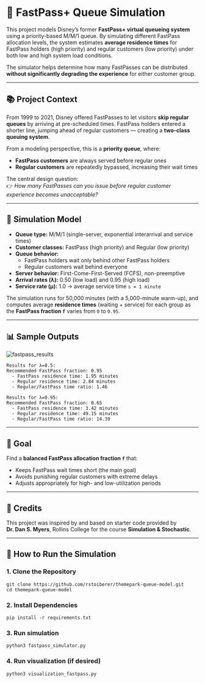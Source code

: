 # 🎢 FastPass+ Queue Simulation  

This project models Disney’s former **FastPass+ virtual queueing system** using a priority-based M/M/1 queue. By simulating different FastPass allocation levels, the system estimates **average residence times** for FastPass holders (high priority) and regular customers (low priority) under both low and high system load conditions.

The simulator helps determine how many FastPasses can be distributed **without significantly degrading the experience** for either customer group.

---

## 📚 Project Context

From 1999 to 2021, Disney offered FastPasses to let visitors **skip regular queues** by arriving at pre-scheduled times. FastPass holders entered a shorter line, jumping ahead of regular customers — creating a **two-class queuing system**.

From a modeling perspective, this is a **priority queue**, where:
- **FastPass customers** are always served before regular ones
- **Regular customers** are repeatedly bypassed, increasing their wait times

The central design question:  
👉 *How many FastPasses can you issue before regular customer experience becomes unacceptable?*

---

## 🧪 Simulation Model

- **Queue type:** M/M/1 (single-server, exponential interarrival and service times)
- **Customer classes:** FastPass (high priority) and Regular (low priority)
- **Queue behavior:**
  - FastPass holders wait only behind other FastPass holders
  - Regular customers wait behind everyone
- **Server behavior:** First-Come-First-Served (FCFS), non-preemptive
- **Arrival rates (λ):** 0.50 (low load) and 0.95 (high load)
- **Service rate (μ):** 1.0 → average service time `s = 1 minute`

The simulation runs for 50,000 minutes (with a 5,000-minute warm-up), and computes average **residence times** (waiting + service) for each group as the **FastPass fraction `f`** varies from `0` to `0.95`.

---

## 📊 Sample Outputs 

![fastpass_results](https://github.com/user-attachments/assets/0a9f92eb-e135-401d-bab9-05ec94618c02)

```
Results for λ=0.5:
Recommended FastPass fraction: 0.95
  - FastPass residence time: 1.95 minutes
  - Regular residence time: 2.84 minutes
  - Regular/FastPass time ratio: 1.46

Results for λ=0.95:
Recommended FastPass fraction: 0.65
  - FastPass residence time: 3.42 minutes
  - Regular residence time: 49.15 minutes
  - Regular/FastPass time ratio: 14.39
```

---

## 🎯 Goal

Find a **balanced FastPass allocation fraction `f`** that:
- Keeps FastPass wait times short (the main goal)
- Avoids punishing regular customers with extreme delays
- Adjusts appropriately for high- and low-utilization periods

---

## 🙏 Credits

This project was inspired by and based on starter code provided by  
**Dr. Dan S. Myers**, Rollins College for the course **Simulation & Stochastic**.

---

## 🚀 How to Run the Simulation

### 1. Clone the Repository
```
git clone https://github.com/rstoiberer/themepark-queue-model.git
cd themepark-queue-model
```

### 2. Install Dependencies
```
pip install -r requirements.txt
```
### 3. Run simulation
```
python3 fastpass_simulator.py
```

### 4. Run visualization (if desired)
```
python3 visualization_fastpass.py
```

